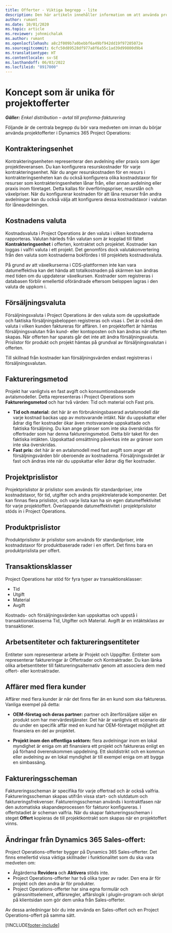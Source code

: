 ```yaml
---
title: Offerter - Viktiga begrepp - lite
description: Den här artikeln innehåller information om att använda projektofferter i Project Operations.
author: rumant
ms.date: 10/01/2020
ms.topic: article
ms.reviewer: johnmichalak
ms.author: rumant
ms.openlocfilehash: a8c2f009b7a0bebbf6a49bf942dd19f97205072e
ms.sourcegitcommit: 6cfc50d89528df977a8f6a55c1ad39d99800d9b4
ms.translationtype: HT
ms.contentlocale: sv-SE
ms.lasthandoff: 06/03/2022
ms.locfileid: "8917000"
---
```

# <a name="concepts-unique-to-project-quotes"></a>Koncept som är unika för projektofferter

_**Gäller:** Enkel distribution – avtal till proforma-fakturering_


Följande är de centrala begrepp du bör vara medveten om innan du börjar använda projektofferter i Dynamics 365 Project Operations:

## <a name="contracting-unit"></a>Kontrakteringsenhet

Kontrakteringsenheten representerar den avdelning eller praxis som äger projektleveransen. Du kan konfigurera resurskostnader för varje kontrakteringsenhet. När du anger resurskostnaden för en resurs i kontrakteringsenheten kan du också konfigurera olika kostnadstaxor för resurser som kontrakteringsenheten lånar från, eller annan avdelning eller praxis inom företaget. Detta kallas för överföringspriser, resurslån och växelpriser. När du konfigurerar kostnaden för att låna resurser från andra avdelningar kan du också välja att konfigurera dessa kostnadstaxor i valutan för låneavdelningen.

## <a name="cost-currency"></a>Kostnadens valuta

Kostnadsvaluta i Project Operations är den valuta i vilken kostnaderna rapporteras. Valutan härleds från valutan som är kopplad till fältet **Kontrakteringsenhet** i offerten, kontraktet och projektet. Kostnader kan loggas i valfri valuta i ett projekt. Det genomförs dock valutakonvertering från den valuta som kostnaderna bokfördes i till projektets kostnadsvaluta.

På grund av att växelkurserna i CDS-plattformen inte kan vara datumeffektiva kan det hända att totalkostnaden på skärmen kan ändras med tiden om du uppdaterar växelkursen. Kostnader som registreras i databasen förblir emellertid oförändrade eftersom beloppen lagras i den valuta de uppkom i.

## <a name="sales-currency"></a>Försäljningsvaluta

Försäljningsvaluta i Project Operations är den valuta som de uppskattade och faktiska försäljningsbeloppen registreras och visas i. Det är också den valuta i vilken kunden faktureras för affären. I en projektoffert är hämtas försäljningsvalutan från kund- eller kontoposten och kan ändras när offerten skapas. När offerten har sparats går det inte att ändra försäljningsvaluta. Prislistor för produkt och projekt hämtas på grundval av försäljningsvalutan i offerten.

Till skillnad från kostnader kan försäljningsvärden endast registreras i försäljningsvalutan.

## <a name="billing-method"></a>Faktureringsmetod

Projekt har vanligtvis en fast avgift och konsumtionsbaserade avtalsmodeller. Detta representeras i Project Operations som **Faktureringsmetod** och har två värden: Tid och material och Fast pris.

- **Tid och material:** det här är en förbrukningsbaserad avtalsmodell där varje kostnad backas upp av motsvarande intäkt. När du uppskattar eller ådrar dig fler kostnader ökar även motsvarande uppskattade och faktiska försäljning. Du kan ange gränser som inte ska överskridas för offertrader som har denna faktureringsmetod. Detta blir taket för den faktiska intäkten. Uppskattad omsättning påverkas inte av gränser som inte ska överskridas.
- **Fast pris:** det här är en avtalsmodell med fast avgift som anger att försäljningsvärden blir oberoende av kostnaderna. Försäljningsvärdet är fast och ändras inte när du uppskattar eller ådrar dig fler kostnader.

## <a name="project-price-lists"></a>Projektprislistor

Projektprislistor är prislistor som används för standardpriser, inte kostnadstaxor, för tid, utgifter och andra projektrelaterade komponenter. Det kan finnas flera prislistor, och varje lista kan ha sin egen datumeffektivitet för varje projektoffert. Överlappande datumeffektivitet i projektprislistor stöds in i Project Operations.

## <a name="product-price-lists"></a>Produktprislistor

Produktprislistor är prislistor som används för standardpriser, inte kostnadstaxor för produktbaserade rader i en offert. Det finns bara en produktprislista per offert.

## <a name="transaction-classes"></a>Transaktionsklasser

Project Operations har stöd för fyra typer av transaktionsklasser:

- Tid
- Utgift
- Material
- Avgift

Kostnads- och försäljningsvärden kan uppskattas och uppstå i transaktionsklasserna Tid, Utgifter och Material. Avgift är en intäktsklass av transaktioner.

## <a name="work-entities-and-billing-entities"></a>Arbetsentiteter och faktureringsentiteter

Entiteter som representerar arbete är Projekt och Uppgifter. Entiteter som representerar faktureringar är Offertrader och Kontraktrader. Du kan länka olika arbetsentiteter till faktureringsalternativ genom att associera dem med offert- eller kontraktrader.

## <a name="multi-customer-deals"></a>Affärer med flera kunder

Affärer med flera kunder är när det finns fler än en kund som ska faktureras. Vanliga exempel på detta:

- **OEM-företag och deras partner:** partner och återförsäljare säljer en produkt som har mervärdestjänster. Det här är vanligtvis ett scenario där du under en specifik affär med en kund har OEM-företaget möjlighet att finansiera en del av projektet. 

- **Projekt inom den offentliga sektorn:** flera avdelningar inom en lokal myndighet är eniga om att finansiera ett projekt och faktureras enligt en på förhand överenskommen uppdelning. Ett skoldistrikt och en kommun eller avdelning av en lokal myndighet är till exempel eniga om att bygga en simbassäng.

## <a name="invoice-schedules"></a>Faktureringsscheman

Faktureringsscheman är specifika för varje offertrad och är också valfria. Faktureringsscheman skapas utifrån vissa start- och slutdatum och faktureringsfrekvenser. Faktureringsscheman används i kontraktfasen när den automatiska skapandeprocessen för fakturor konfigureras. I offertstadiet är scheman valfria. När du skapar faktureringsscheman i steget **Offert** kopieras de till projektkontrakt som skapas när en projektoffert vinns.

## <a name="changes-from-dynamics-365-sales-quote"></a>Ändringar från Dynamics 365 Sales-offert:

Project Operations-offerter bygger på Dynamics 365 Sales-offerter. Det finns emellertid vissa viktiga skillnader i funktionalitet som du ska vara medveten om:

- Åtgärderna **Revidera** och **Aktivera** stöds inte.
- Project Operations-offerter har två olika typer av rader. Den ena är för projekt och den andra är för produkter.
- Project Operations-offerter har sina egna formulär och gränssnittselement, affärsregler, affärslogik i plugin-program och skript på klientsidan som gör dem unika från Sales-offerter.

Av dessa anledningar bör du inte använda en Sales-offert och en Project Operations-offert på samma sätt.


[!INCLUDE[footer-include](../../includes/footer-banner.md)]
